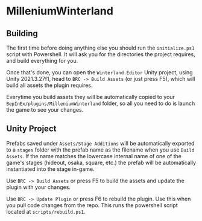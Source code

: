 # MilleniumWinterland
## Building
The first time before doing anything else you should run the `initialize.ps1` script with Powershell. It will ask you for the directories the project requires, and build everything for you.

Once that's done, you can open the `Winterland.Editor` Unity project, using Unity 2021.3.27f1, head to `BRC -> Build Assets` (or just press F5), which will build all assets the plugin requires.

Everytime you build assets they will be automatically copied to your `BepInEx/plugins/MilleniumWinterland` folder, so all you need to do is launch the game to see your changes.

## Unity Project
Prefabs saved under `Assets/Stage Additions` will be automatically exported to a `stages` folder with the prefab name as the filename when you use `Build Assets`. If the name matches the lowercase internal name of one of the game's stages (hideout, osaka, square, etc.) the prefab will be automatically instantiated into the stage in-game.

Use `BRC -> Build Assets` or press F5 to build the assets and update the plugin with your changes.

Use `BRC -> Update Plugin` or press F6 to rebuild the plugin. Use this when you pull code changes from the repo. This runs the powershell script located at `scripts/rebuild.ps1`.

